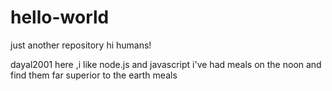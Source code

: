 # hello-world
just another repository
hi humans!

dayal2001 here ,i like node.js and javascript
i've had meals on the noon and find them far superior to the earth meals
